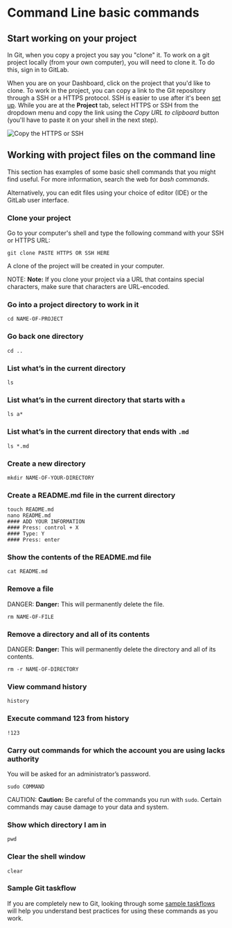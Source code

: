 # Command Line basic commands

## Start working on your project

In Git, when you copy a project you say you "clone" it. To work on a git project locally (from your own computer), you will need to clone it. To do this, sign in to GitLab.

When you are on your Dashboard, click on the project that you'd like to clone.
To work in the project, you can copy a link to the Git repository through a SSH
or a HTTPS protocol. SSH is easier to use after it's been
[set up](create-your-ssh-keys.md). While you are at the **Project** tab, select
HTTPS or SSH from the dropdown menu and copy the link using the _Copy URL to clipboard_
button (you'll have to paste it on your shell in the next step).

![Copy the HTTPS or SSH](img/project_clone_url.png)

## Working with project files on the command line

This section has examples of some basic shell commands that you might find useful. For more information, search the web for _bash commands_.

Alternatively, you can edit files using your choice of editor (IDE) or the GitLab user interface.

### Clone your project

Go to your computer's shell and type the following command with your SSH or HTTPS URL:

```
git clone PASTE HTTPS OR SSH HERE
```

A clone of the project will be created in your computer.

NOTE: **Note:**
If you clone your project via a URL that contains special characters, make sure
that characters are URL-encoded.

### Go into a project directory to work in it

```
cd NAME-OF-PROJECT
```

### Go back one directory

```
cd ..
```

### List what’s in the current directory

```
ls
```

### List what’s in the current directory that starts with `a`

```
ls a*
```

### List what’s in the current directory that ends with `.md`

```
ls *.md
```

### Create a new directory

```
mkdir NAME-OF-YOUR-DIRECTORY
```

### Create a README.md file in the current directory

```
touch README.md
nano README.md
#### ADD YOUR INFORMATION
#### Press: control + X
#### Type: Y
#### Press: enter
```

### Show the contents of the README.md file

```
cat README.md
```

### Remove a file

DANGER: **Danger:**
This will permanently delete the file.

```
rm NAME-OF-FILE
```

### Remove a directory and all of its contents

DANGER: **Danger:**
This will permanently delete the directory and all of its contents.

```
rm -r NAME-OF-DIRECTORY
```

### View command history

```
history
```

### Execute command 123 from history

```
!123
```

### Carry out commands for which the account you are using lacks authority

You will be asked for an administrator’s password.

```
sudo COMMAND
```

CAUTION: **Caution:**
Be careful of the commands you run with `sudo`. Certain commands may cause
damage to your data and system.

### Show which directory I am in

```
pwd
```

### Clear the shell window

```
clear
```

### Sample Git taskflow

If you are completely new to Git, looking through some [sample taskflows](https://rogerdudler.github.io/git-guide/) will help you understand best practices for using these commands as you work.
